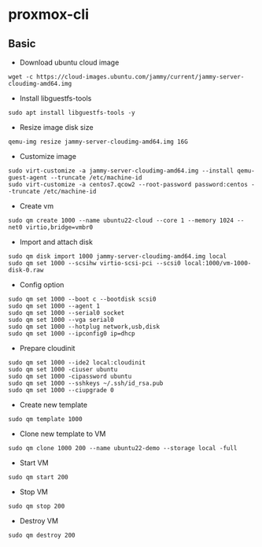 # proxmox-cli

## Basic

- Download ubuntu cloud image
```
wget -c https://cloud-images.ubuntu.com/jammy/current/jammy-server-cloudimg-amd64.img
```

- Install libguestfs-tools
```
sudo apt install libguestfs-tools -y
```

- Resize image disk size
```
qemu-img resize jammy-server-cloudimg-amd64.img 16G
```

- Customize image
```
sudo virt-customize -a jammy-server-cloudimg-amd64.img --install qemu-guest-agent --truncate /etc/machine-id
sudo virt-customize -a centos7.qcow2 --root-password password:centos --truncate /etc/machine-id
```

- Create vm
```
sudo qm create 1000 --name ubuntu22-cloud --core 1 --memory 1024 --net0 virtio,bridge=vmbr0
```

- Import and attach disk
```
sudo qm disk import 1000 jammy-server-cloudimg-amd64.img local
sudo qm set 1000 --scsihw virtio-scsi-pci --scsi0 local:1000/vm-1000-disk-0.raw
```

- Config option
```
sudo qm set 1000 --boot c --bootdisk scsi0
sudo qm set 1000 --agent 1
sudo qm set 1000 --serial0 socket
sudo qm set 1000 --vga serial0
sudo qm set 1000 --hotplug network,usb,disk
sudo qm set 1000 --ipconfig0 ip=dhcp
```

- Prepare cloudinit
```
sudo qm set 1000 --ide2 local:cloudinit
sudo qm set 1000 -ciuser ubuntu
sudo qm set 1000 -cipassword ubuntu
sudo qm set 1000 --sshkeys ~/.ssh/id_rsa.pub
sudo qm set 1000 --ciupgrade 0
```

- Create new template
```
sudo qm template 1000
```

- Clone new template to VM
```
sudo qm clone 1000 200 --name ubuntu22-demo --storage local -full
```

- Start VM
```
sudo qm start 200 
```

- Stop VM
```
sudo qm stop 200 
```

- Destroy VM
```
sudo qm destroy 200 
```
